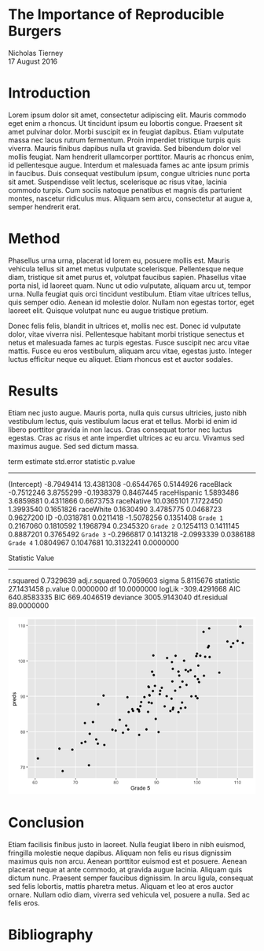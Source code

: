 # The Importance of Reproducible Burgers
Nicholas Tierney  
17 August 2016  







# Introduction


Lorem ipsum dolor sit amet, consectetur adipiscing elit. Mauris commodo eget enim a rhoncus. Ut tincidunt ipsum eu lobortis congue. Praesent sit amet pulvinar dolor. Morbi suscipit ex in feugiat dapibus. Etiam vulputate massa nec lacus rutrum fermentum. Proin imperdiet tristique turpis quis viverra. Mauris finibus dapibus nulla ut gravida. Sed bibendum dolor vel mollis feugiat. Nam hendrerit ullamcorper porttitor. Mauris ac rhoncus enim, id pellentesque augue. Interdum et malesuada fames ac ante ipsum primis in faucibus. Duis consequat vestibulum ipsum, congue ultricies nunc porta sit amet. Suspendisse velit lectus, scelerisque ac risus vitae, lacinia commodo turpis. Cum sociis natoque penatibus et magnis dis parturient montes, nascetur ridiculus mus. Aliquam sem arcu, consectetur at augue a, semper hendrerit erat.

# Method

Phasellus urna urna, placerat id lorem eu, posuere mollis est. Mauris vehicula tellus sit amet metus vulputate scelerisque. Pellentesque neque diam, tristique sit amet purus et, volutpat faucibus sapien. Phasellus vitae porta nisl, id laoreet quam. Nunc ut odio vulputate, aliquam arcu ut, tempor urna. Nulla feugiat quis orci tincidunt vestibulum. Etiam vitae ultrices tellus, quis semper odio. Aenean id molestie dolor. Nullam non egestas tortor, eget laoreet elit. Quisque volutpat nunc eu augue tristique pretium.

Donec felis felis, blandit in ultrices et, mollis nec est. Donec id vulputate dolor, vitae viverra nisi. Pellentesque habitant morbi tristique senectus et netus et malesuada fames ac turpis egestas. Fusce suscipit nec arcu vitae mattis. Fusce eu eros vestibulum, aliquam arcu vitae, egestas justo. Integer luctus efficitur neque eu aliquet. Etiam rhoncus est et auctor sodales.

# Results

Etiam nec justo augue. Mauris porta, nulla quis cursus ultricies, justo nibh vestibulum lectus, quis vestibulum lacus erat et tellus. Morbi id enim id libero porttitor gravida in non lacus. Cras consequat tortor nec luctus egestas. Cras ac risus et ante imperdiet ultrices ac eu arcu. Vivamus sed maximus augue. Sed sed dictum massa.


term              estimate    std.error    statistic     p.value
-------------  -----------  -----------  -----------  ----------
(Intercept)     -8.7949414   13.4381308   -0.6544765   0.5144926
raceBlack       -0.7512246    3.8755299   -0.1938379   0.8467445
raceHispanic     1.5893486    3.6859881    0.4311866   0.6673753
raceNative      10.0365101    7.1722450    1.3993540   0.1651826
raceWhite        0.1630490    3.4785775    0.0468723   0.9627200
ID              -0.0318781    0.0211418   -1.5078256   0.1351408
`Grade 1`        0.2167060    0.1810592    1.1968794   0.2345320
`Grade 2`        0.1254113    0.1411145    0.8887201   0.3765492
`Grade 3`       -0.2966817    0.1413218   -2.0993339   0.0386188
`Grade 4`        1.0804967    0.1047681   10.3132241   0.0000000



Statistic               Value
--------------  -------------
r.squared           0.7329639
adj.r.squared       0.7059603
sigma               5.8115676
statistic          27.1431458
p.value             0.0000000
df                 10.0000000
logLik           -309.4291668
AIC               640.8583335
BIC               669.4046519
deviance         3005.9143040
df.residual        89.0000000

![](reproducible-burgr_files/figure-html/results-1.png)<!-- -->


# Conclusion

Etiam facilisis finibus justo in laoreet. Nulla feugiat libero in nibh euismod, fringilla molestie neque dapibus. Aliquam non felis eu risus dignissim maximus quis non arcu. Aenean porttitor euismod est et posuere. Aenean placerat neque at ante commodo, at gravida augue lacinia. Aliquam quis dictum nunc. Praesent semper faucibus dignissim. In arcu ligula, consequat sed felis lobortis, mattis pharetra metus. Aliquam et leo at eros auctor ornare. Nullam odio diam, viverra sed vehicula vel, posuere a nulla. Sed ac felis eros.

# Bibliography
